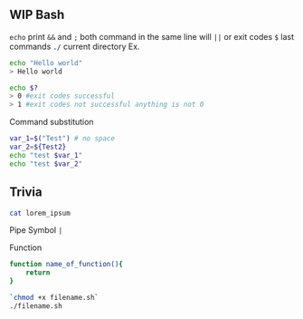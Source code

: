 ## WIP Bash

`echo` print
`&&` and
`;` both command in the same line will 
`||` or
exit codes 
`$` last commands
`./` current directory
Ex.
```bash
echo "Hello world"
> Hello world

echo $?
> 0 #exit codes successful
> 1 #exit codes not successful anything is not 0
```

Command substitution 
```bash
var_1=$("Test") # no space
var_2=${Test2}
echo "test $var_1"
echo "test $var_2"
```

## Trivia
```bash
cat lorem_ipsum
```
Pipe
Symbol `|`

Function
```bash
function name_of_function(){
    return 
}

`chmod +x filename.sh`
./filename.sh
